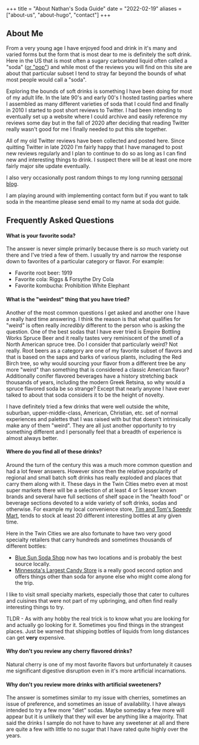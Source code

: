 +++
title = "About Nathan's Soda Guide"
date = "2022-02-19"
aliases = ["about-us", "about-hugo", "contact"]
+++

## About Me

From a very young age I have enjoyed food and drink in it's many and varied forms but the form that is most dear to me is definitely the soft drink. Here in the US that is most often a sugary carbonated liquid often called a "soda" ([or "pop"](https://en.wikipedia.org/wiki/Names_for_soft_drinks_in_the_United_States)) and while most of the reviews you will find on this site are about that particular subset I tend to stray far beyond the bounds of what most people would call a "soda".

Exploring the bounds of soft drinks is something I have been doing for most of my adult life. In the late 90's and early 00's I hosted tasting parties where I assembled as many different varieties of soda that I could find and finally in 2010 I started to post short reviews to Twitter. I had been intending to eventually set up a website where I could archive and easily reference my reviews some day but in the fall of 2020 after deciding that reading Twitter really wasn't good for me I finally needed to put this site together.

All of my old Twitter reviews have been collected and posted here. Since quitting Twitter in late 2020 I'm fairly happy that I have managed to post new reviews regularly and I plan to continue to do so as long as I can find new and interesting things to drink. I suspect there will be at least one more fairly major site update eventually.

I also very occasionally post random things to my long running [personal blog](https://www.cavort.org).

I am playing around with implementing contact form but if you want to talk soda in the meantime please send email to my name at soda dot guide.

## Frequently Asked Questions

#### What is your favorite soda?
The answer is never simple primarily because there is _so_ much variety out there and I've tried a few of them. I usually try and narrow the response down to favorites of a particular category or flavor. For example:
- Favorite root beer: 1919
- Favorite cola: Riggs & Forsythe Dry Cola
- Favorite kombucha: Prohibition White Elephant

#### What is the "weirdest" thing that you have tried?
Another of the most common questions I get asked and another one I have a really hard time answering. I think the reason is that what qualifies for "weird" is often really _incredibly_ different to the person who is asking the question. One of the best sodas that I have ever tried is Empire Bottling Works Spruce Beer and it really tastes very reminiscent of the smell of a North American spruce tree. Do I consider that particularly weird? Not really. Root beers as a category are one of my favorite subset of flavors and that is based on the saps and barks of various plants, including the Red Birch tree, so why would sourcing your flavor from a different tree be any more "weird" than something that is considered a classic American flavor? Additionally conifer flavored beverages have a history stretching back thousands of years, including the modern Greek Retsina, so why would a spruce flavored soda be so strange? Except that nearly anyone I have ever talked to about that soda considers it to be the height of novelty.

I have definitely tried a few drinks that were well outside the white, suburban, upper-middle-class, American, Christian, etc. set of normal experiences and palettes that I was raised with but that doesn't intrinsically make any of them "weird". They are all just another opportunity to try something different and I personally feel that a breadth of experience is almost always better.

#### Where do you find all of these drinks?
Around the turn of the century this was a much more common question and had a lot fewer answers. However since then the relative popularity of regional and small batch soft drinks has really exploded and places that carry them along with it. These days in the Twin Cities metro even at most super markets there will be a selection of at least 4 or 5 lesser known brands and several have full sections of shelf space in the "health food" or beverage sections devoted to a wide variety of soft drinks, sodas and otherwise. For example my local convenience store, [Tim and Tom's Speedy Mart](https://timandtomsspeedymarket.com), tends to stock at least 20 different interesting bottles at any given time.

Here in the Twin Cities we are also fortunate to have two very good specialty retailers that carry hundreds and sometimes thousands of different bottles:
- [Blue Sun Soda Shop](https://bluesunsodashop.com/) now has two locations and is probably the best source locally.
- [Minnesota's Largest Candy Store](https://g.page/MinnesotasLargestCandyStore?share) is a really good second option and offers things other than soda for anyone else who might come along for the trip.

I like to visit small specialty markets, especially those that cater to cultures and cuisines that were not part of my upbringing, and often find really interesting things to try.

TLDR - As with any hobby the real trick is to know what you are looking for and actually go looking for it. Sometimes you find things in the strangest places. Just be warned that shipping bottles of liquids from long distances can get **very** expensive.

#### Why don't you review any cherry flavored drinks?

Natural cherry is one of my most favorite flavors but unfortunately it causes me significant digestive disruption even in it's more artificial incarnations.

#### Why don't you review more drinks with artificial sweeteners?

The answer is sometimes similar to my issue with cherries, sometimes an issue of preference, and sometimes an issue of availability. I have always intended to try a few more "diet" sodas. Maybe someday a few more will appear but it is unlikely that they will ever be anything like a majority. That said the drinks I sample do not have to have any sweetener at all and there are quite a few with little to no sugar that I have rated quite highly over the years.